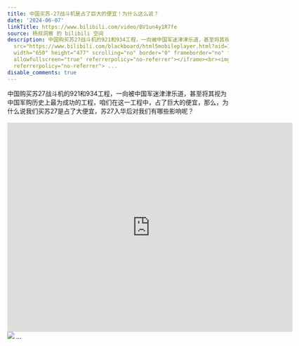 ```yaml
---
title: 中国买苏-27战斗机是占了巨大的便宜！为什么这么说？
date: '2024-06-07'
linkTitle: https://www.bilibili.com/video/BV1un4y1R7fe
source: 杨叔洞察 的 bilibili 空间
description: 中国购买苏27战斗机的921和934工程，一向被中国军迷津津乐道，甚至将其视为中国军购历史上最为成功的工程，咱们在这一工程中，占了巨大的便宜，那么，为什么说我们买苏27是占了大便宜，苏27入华后对我们有哪些影响呢？<br><br><iframe
  src="https://www.bilibili.com/blackboard/html5mobileplayer.html?aid=1055652588&amp;high_quality=1&amp;autoplay=0"
  width="650" height="477" scrolling="no" border="0" frameborder="no" framespacing="0"
  allowfullscreen="true" referrerpolicy="no-referrer"></iframe><br><img src="http://i2.hdslb.com/bfs/archive/3c2302332e6e578cb4c2148d6e8fcb4018cde386.jpg"
  referrerpolicy="no-referrer"> ...
disable_comments: true
---
```

中国购买苏27战斗机的921和934工程，一向被中国军迷津津乐道，甚至将其视为中国军购历史上最为成功的工程，咱们在这一工程中，占了巨大的便宜，那么，为什么说我们买苏27是占了大便宜，苏27入华后对我们有哪些影响呢？<br><br><iframe src="https://www.bilibili.com/blackboard/html5mobileplayer.html?aid=1055652588&amp;high_quality=1&amp;autoplay=0" width="650" height="477" scrolling="no" border="0" frameborder="no" framespacing="0" allowfullscreen="true" referrerpolicy="no-referrer"></iframe><br><img src="http://i2.hdslb.com/bfs/archive/3c2302332e6e578cb4c2148d6e8fcb4018cde386.jpg" referrerpolicy="no-referrer"> ...
